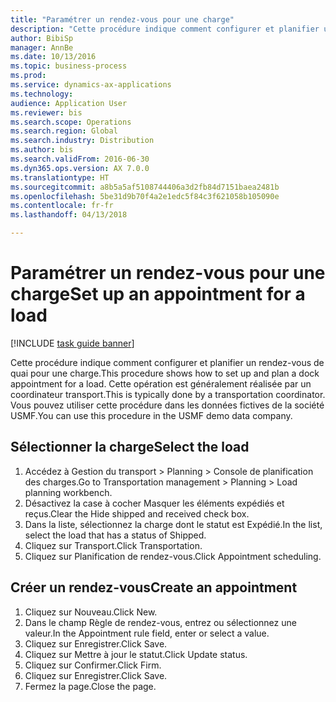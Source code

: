 ```yaml
--- 
title: "Paramétrer un rendez-vous pour une charge"
description: "Cette procédure indique comment configurer et planifier un rendez-vous de quai pour une charge."
author: BibiSp
manager: AnnBe
ms.date: 10/13/2016
ms.topic: business-process
ms.prod: 
ms.service: dynamics-ax-applications
ms.technology: 
audience: Application User
ms.reviewer: bis
ms.search.scope: Operations
ms.search.region: Global
ms.search.industry: Distribution
ms.author: bis
ms.search.validFrom: 2016-06-30
ms.dyn365.ops.version: AX 7.0.0
ms.translationtype: HT
ms.sourcegitcommit: a8b5a5af5108744406a3d2fb84d7151baea2481b
ms.openlocfilehash: 5be31d9b70f4a2e1edc5f84c3f621058b105090e
ms.contentlocale: fr-fr
ms.lasthandoff: 04/13/2018

---
```

# <a name="set-up-an-appointment-for-a-load"></a><span data-ttu-id="a7927-103">Paramétrer un rendez-vous pour une charge</span><span class="sxs-lookup"><span data-stu-id="a7927-103">Set up an appointment for a load</span></span>

[!INCLUDE [task guide banner](../../includes/task-guide-banner.md)]

<span data-ttu-id="a7927-104">Cette procédure indique comment configurer et planifier un rendez-vous de quai pour une charge.</span><span class="sxs-lookup"><span data-stu-id="a7927-104">This procedure shows how to set up and plan a dock appointment for a load.</span></span> <span data-ttu-id="a7927-105">Cette opération est généralement réalisée par un coordinateur transport.</span><span class="sxs-lookup"><span data-stu-id="a7927-105">This is typically done by a transportation coordinator.</span></span> <span data-ttu-id="a7927-106">Vous pouvez utiliser cette procédure dans les données fictives de la société USMF.</span><span class="sxs-lookup"><span data-stu-id="a7927-106">You can use this procedure in the USMF demo data company.</span></span>


## <a name="select-the-load"></a><span data-ttu-id="a7927-107">Sélectionner la charge</span><span class="sxs-lookup"><span data-stu-id="a7927-107">Select the load</span></span>
1. <span data-ttu-id="a7927-108">Accédez à Gestion du transport > Planning > Console de planification des charges.</span><span class="sxs-lookup"><span data-stu-id="a7927-108">Go to Transportation management > Planning > Load planning workbench.</span></span>
2. <span data-ttu-id="a7927-109">Désactivez la case à cocher Masquer les éléments expédiés et reçus.</span><span class="sxs-lookup"><span data-stu-id="a7927-109">Clear the Hide shipped and received check box.</span></span>
3. <span data-ttu-id="a7927-110">Dans la liste, sélectionnez la charge dont le statut est Expédié.</span><span class="sxs-lookup"><span data-stu-id="a7927-110">In the list, select the load that has a status of Shipped.</span></span>
4. <span data-ttu-id="a7927-111">Cliquez sur Transport.</span><span class="sxs-lookup"><span data-stu-id="a7927-111">Click Transportation.</span></span>
5. <span data-ttu-id="a7927-112">Cliquez sur Planification de rendez-vous.</span><span class="sxs-lookup"><span data-stu-id="a7927-112">Click Appointment scheduling.</span></span>

## <a name="create-an-appointment"></a><span data-ttu-id="a7927-113">Créer un rendez-vous</span><span class="sxs-lookup"><span data-stu-id="a7927-113">Create an appointment</span></span>
1. <span data-ttu-id="a7927-114">Cliquez sur Nouveau.</span><span class="sxs-lookup"><span data-stu-id="a7927-114">Click New.</span></span>
2. <span data-ttu-id="a7927-115">Dans le champ Règle de rendez-vous, entrez ou sélectionnez une valeur.</span><span class="sxs-lookup"><span data-stu-id="a7927-115">In the Appointment rule field, enter or select a value.</span></span>
3. <span data-ttu-id="a7927-116">Cliquez sur Enregistrer.</span><span class="sxs-lookup"><span data-stu-id="a7927-116">Click Save.</span></span>
4. <span data-ttu-id="a7927-117">Cliquez sur Mettre à jour le statut.</span><span class="sxs-lookup"><span data-stu-id="a7927-117">Click Update status.</span></span>
5. <span data-ttu-id="a7927-118">Cliquez sur Confirmer.</span><span class="sxs-lookup"><span data-stu-id="a7927-118">Click Firm.</span></span>
6. <span data-ttu-id="a7927-119">Cliquez sur Enregistrer.</span><span class="sxs-lookup"><span data-stu-id="a7927-119">Click Save.</span></span>
7. <span data-ttu-id="a7927-120">Fermez la page.</span><span class="sxs-lookup"><span data-stu-id="a7927-120">Close the page.</span></span>


